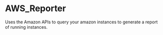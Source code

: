 # AWS_Reporter

Uses the Amazon APIs to query your amazon instances to generate a report of running instances.
